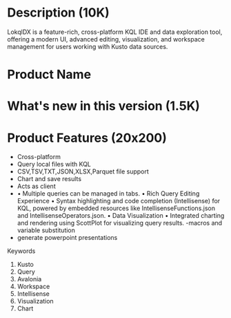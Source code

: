 # Description (10K)

LokqlDX is a feature-rich, cross-platform KQL IDE and data exploration tool, offering a modern UI, advanced editing, visualization, and workspace management for users working with Kusto data sources.

# Product Name

# What's new in this version (1.5K)

# Product Features (20x200)

- Cross-platform
- Query local files with KQL
- CSV,TSV,TXT,JSON,XLSX,Parquet file support
- Chart and save results
- Acts as client
- •	Multiple queries can be managed in tabs.
•	Rich Query Editing Experience
•	Syntax highlighting and code completion (Intellisense) for KQL, powered by embedded resources like IntellisenseFunctions.json and IntellisenseOperators.json.
•	Data Visualization
•	Integrated charting and rendering using ScottPlot for visualizing query results.
-macros and variable substitution
- generate powerpoint presentations 


Keywords

1.	Kusto
2.	Query
3.	Avalonia
4.	Workspace
5.	Intellisense
6.	Visualization
7.	Chart
